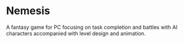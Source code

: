 # Nemesis
A fantasy game for PC focusing on task completion and battles with AI characters accompanied with level design and animation.
